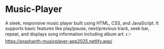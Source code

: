 # Music-Player
A sleek, responsive music player built using HTML, CSS, and JavaScript. It supports basic features like play/pause, next/previous track, seek bar, repeat, and displays song information including album art.
👉 https://prashanth-musicplayer-app2025.netlify.app/
